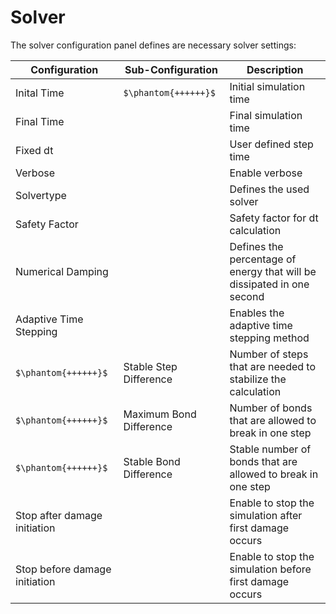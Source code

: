 <!--
SPDX-FileCopyrightText: 2023 PeriHub <https://github.com/PeriHub>

SPDX-License-Identifier: Apache-2.0
-->

# Solver

The solver configuration panel defines are necessary solver settings:

Configuration | Sub-Configuration | Description
--- |--- | ---
Inital Time | `$\phantom{++++++}$` | Initial simulation time
Final Time | |  Final simulation time
Fixed dt | |  User defined step time
Verbose | |  Enable verbose
Solvertype | |  Defines the used solver
Safety Factor | |  Safety factor for dt calculation
Numerical Damping | |  Defines the percentage of energy that will be dissipated in one second
Adaptive Time Stepping | |  Enables the adaptive time stepping method
`$\phantom{++++++}$` | Stable Step Difference |  Number of steps that are needed to stabilize the calculation
`$\phantom{++++++}$` | Maximum Bond Difference |  Number of bonds that are allowed to break in one step
`$\phantom{++++++}$` | Stable Bond Difference |  Stable number of bonds that are allowed to break in one step
Stop after damage initiation | | Enable to stop the simulation after first damage occurs
Stop before damage initiation | |  Enable to stop the simulation before first damage occurs
